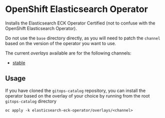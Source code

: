 # OpenShift Elasticsearch Operator

Installs the Elasticsearch ECK Operator Certified (not to confuse with the OpenShift Elasticsearch Operator).

Do not use the `base` directory directly, as you will need to patch the `channel` based on the version of the operator you want to use.

The current *overlays* available are for the following channels:
* [stable](overlays/stable)

## Usage

If you have cloned the `gitops-catalog` repository, you can install the operator based on the overlay of your choice by running from the root `gitops-catalog` directory

```
oc apply -k elasticsearch-eck-operator/overlays/<channel>
```